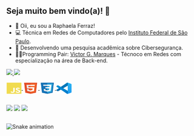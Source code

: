 ## Seja muito bem vindo(a)! 💖
- 👋 Oii, eu sou a Raphaela Ferraz!
- 💻 Técnica em Redes de Computadores pelo [Instituto Federal de São Paulo](https://ptb.ifsp.edu.br/).
- 🔎 Desenvolvendo uma pesquisa acadêmica sobre Cibersegurança.
- 🧑‍💻Programming Pair: [Victor G. Marques](https://github.com/VictorGM01/) - Técnoco em Redes com especialização na área de Back-end. 

<div>
  <a href="https://github.com/raphaelaferraz">
  <img height="140em" src="https://github-readme-stats.vercel.app/api?username=raphaelaferraz&show_icons=true&theme=radical&include_all_commits=true&count_private=true"/>
  <img height="140em" src="https://github-readme-stats.vercel.app/api/top-langs/?username=raphaelaferraz&layout=compact&langs_count=7&theme=radical"/>
</div>
  <div style="display: inline_block"><br>
  <img align="center" alt="Raphaela-Js" height="30" width="40" src="https://raw.githubusercontent.com/devicons/devicon/master/icons/javascript/javascript-plain.svg">
  <img align="center" alt="Raphaela-HTML" height="30" width="40" src="https://raw.githubusercontent.com/devicons/devicon/master/icons/html5/html5-original.svg">
  <img align="center" alt="Raphaela-CSS" height="30" width="40" src="https://raw.githubusercontent.com/devicons/devicon/master/icons/css3/css3-original.svg">
  <img align="center" alt="Raphaela-VScode" height="30" width="40" src="https://github.com/devicons/devicon/blob/master/icons/vscode/vscode-original.svg">
</div>
  
  ##
  
<div>
  <a href="https://instagram.com/raphaferraz__" target="_blank"><img src="https://img.shields.io/badge/-Instagram-%23E4405F?style=for-the-badge&logo=instagram&logoColor=white" target="_blank"></a>
  <a href = "mailto:raphaelagferraz2@gmail.com"><img src="https://img.shields.io/badge/-Gmail-D14836?style=for-the-badge&logo=gmail&logoColor=white" target="_blank"></a>
  <a href="https://www.linkedin.com/in/raphaela-guiland-ferraz-32a980214" target="_blank"><img src="https://img.shields.io/badge/-LinkedIn-%230077B5?style=for-the-badge&logo=linkedin&logoColor=white" target="_blank"></a> 
</div> 
  
  ## 
  
   ![Snake animation](https://github.com/raphaelaferraz/raphaelaferraz/blob/output/github-contribution-grid-snake.svg)
